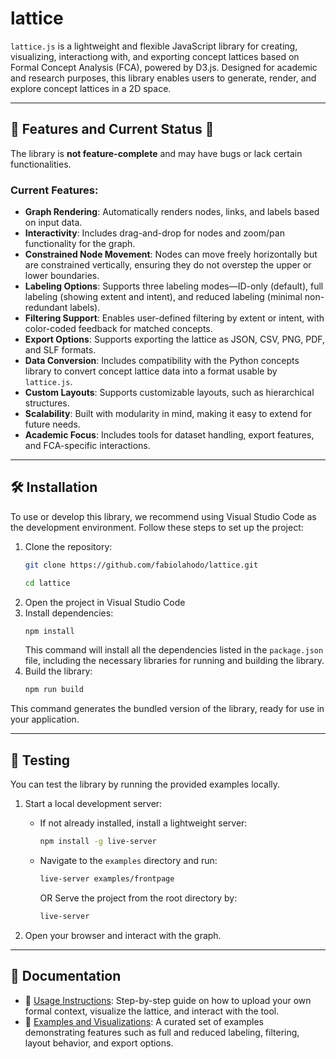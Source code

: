 # lattice
`lattice.js` is a lightweight and flexible JavaScript library for creating, visualizing, interactiong with, and exporting concept lattices based on Formal Concept Analysis (FCA), powered by D3.js. Designed for academic and research purposes, this library enables users to generate, render, and explore concept lattices in a 2D space.

---

## 🚀 Features and Current Status 🚧

The library is **not feature-complete** and may have bugs or lack certain functionalities.

### Current Features:
- **Graph Rendering**: Automatically renders nodes, links, and labels based on input data.
- **Interactivity**: Includes drag-and-drop for nodes and zoom/pan functionality for the graph.
- **Constrained Node Movement**: Nodes can move freely horizontally but are constrained vertically, ensuring they do not overstep the upper or lower boundaries.
- **Labeling Options**: Supports three labeling modes—ID-only (default), full labeling (showing extent and intent), and reduced labeling (minimal non-redundant labels).
- **Filtering Support**: Enables user-defined filtering by extent or intent, with color-coded feedback for matched concepts.
- **Export Options**: Supports exporting the lattice as JSON, CSV, PNG, PDF, and SLF formats.
- **Data Conversion**: Includes compatibility with the Python concepts library to convert concept lattice data into a format usable by `lattice.js`.
- **Custom Layouts**: Supports customizable layouts, such as hierarchical structures.
- **Scalability**: Built with modularity in mind, making it easy to extend for future needs.
- **Academic Focus**: Includes tools for dataset handling,  export features, and FCA-specific interactions.

---

## 🛠️ Installation

To use or develop this library, we recommend using Visual Studio Code as the development environment. Follow these steps to set up the project:

1. Clone the repository:
   ```bash
   git clone https://github.com/fabiolahodo/lattice.git
   ```
   ```bash
   cd lattice
   ```
2. Open the project in Visual Studio Code
3. Install dependencies:
   ```bash
   npm install
   ```
   This command will install all the dependencies listed in the `package.json` file, including the necessary libraries for running and building the library.
4. Build the library:
   ```bash
   npm run build
   ```
This command generates the bundled version of the library, ready for use in your application.

---

## 🧪 Testing

You can test the library by running the provided examples locally.

1. Start a local development server:
   - If not already installed, install a lightweight server:
     ```bash
     npm install -g live-server
     ```
   - Navigate to the `examples` directory and run:
     ```bash
     live-server examples/frontpage
     ```
     OR
     Serve the project from the root directory by:
      ```bash
     live-server 
     ```

2. Open your browser and interact with the graph.

---
## 📖 Documentation

- 🔰 [Usage Instructions](./usage.md): Step-by-step guide on how to upload your own formal context, visualize the lattice, and interact with the tool.
- 🧪 [Examples and Visualizations](./examples.md): A curated set of examples demonstrating features such as full and reduced labeling, filtering, layout behavior, and export options.
